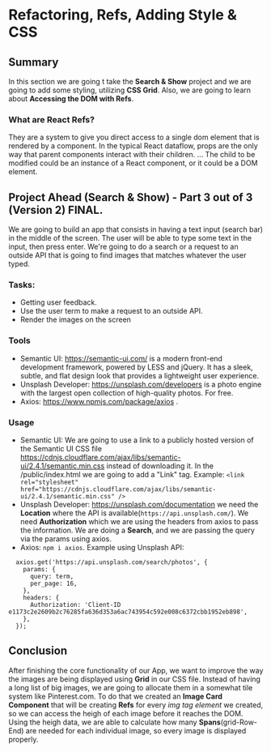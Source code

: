 # Refactoring, Refs, Adding Style & CSS

## Summary
In this section we are going t take the **Search & Show** project and we are going to add some styling, utilizing **CSS Grid**. Also, we are going to learn about **Accessing the DOM with Refs**.

### What are React Refs?
They are a system to give you direct access to a single dom element that is rendered by a component. In the typical React dataflow, props are the only way that parent components interact with their children. ... The child to be modified could be an instance of a React component, or it could be a DOM element. 

## Project Ahead (Search & Show) - Part 3 out of 3 (Version 2) FINAL.
We are going to build an app that consists in having a text input (search bar) in the middle of the screen. The user will be able to type some text in the input, then press enter. We're going to do a search or a request to an outside API that is going to find images that matches whatever the user typed. 

### Tasks:
- Getting user feedback.
- Use the user term to make a request to an outside API.
- Render the images on the screen

### Tools
- Semantic UI: https://semantic-ui.com/ is a modern front-end development framework, powered by LESS and jQuery. It has a sleek, subtle, and flat design look that provides a lightweight user experience.
- Unsplash Developer: https://unsplash.com/developers is a photo engine with the largest open collection of high-quality photos. For free.
- Axios: https://www.npmjs.com/package/axios .

### Usage
- Semantic UI: We are going to use a link to a publicly hosted version of the Semantic UI CSS file https://cdnjs.cloudflare.com/ajax/libs/semantic-ui/2.4.1/semantic.min.css instead of downloading it. In the /public/index.html we are going to add a "Link" tag. Example: `<link rel="stylesheet" href="https://cdnjs.cloudflare.com/ajax/libs/semantic-ui/2.4.1/semantic.min.css" />`
- Unsplash Developer: https://unsplash.com/documentation we need the **Location** where the API is available(`https://api.unsplash.com/`). We need **Authorization** which we are using the headers from axios to pass the information. We are doing a **Search**, and we are passing the query via the params using axios.
- Axios: `npm i axios`. Example using Unsplash API:
```
  axios.get('https://api.unsplash.com/search/photos', {
    params: { 
      query: term,
      per_page: 16, 
    },
    headers: {
      Authorization: 'Client-ID e1173c2e2609b2c76285fa636d353a6ac743954c592e008c6372cbb1952eb898',
    },
  });
```
 ## Conclusion
After finishing the core functionality of our App, we want to improve the way the images are being displayed using **Grid** in our CSS file. Instead of having a long list of big images, we are going to allocate them in a somewhat tile system like Pinterest.com. To do that we created an **Image Card Component** that will be creating **Refs** for every *img tag element* we created, so we can access the heigh of each image before it reaches the DOM. Using the heigh data, we are able to calculate how many **Spans**(grid-Row-End) are needed for each individual image, so every image is displayed properly.
